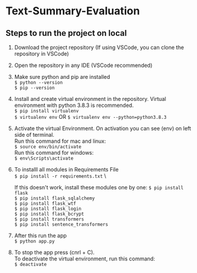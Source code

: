 # Text-Summary-Evaluation

## Steps to run the project on local

1. Download the project repository (If using VSCode, you can clone the repository in VSCode)

2. Open the repository in any IDE (VSCode recommended)

3. Make sure python and pip are installed \
    `$ python --version` \
    `$ pip --version` 

4. Install and create virtual environment in the repository. Virtual environment with python 3.8.3 is recommended. \
	`$ pip install virtualenv` \
	`$ virtualenv env` OR `$ virtualenv env --python=python3.8.3`

5. Activate the virtual Environment. On activation you can see (env) on left side of terminal. \
    Run this command for mac and linux: \
	`$ source env/bin/activate`  \
    Run this command for windows: \
    `$ env\Scripts\activate`

6. To installl all modules in Requirements File	\
	`$ pip install -r requirements.txt` \
   
   If this doesn't work, install these modules one by one:
   `$ pip install flask` \
   `$ pip install flask_sqlalchemy` \
   `$ pip install flask_wtf` \
   `$ pip install flask_login` \
   `$ pip install flask_bcrypt` \
   `$ pip install transformers` \
   `$ pip install sentence_transformers`

7. After this run the app \
    `$ python app.py`

8. To stop the app press (cnrl + C). \
   To deactivate the virtual environment, run this command: \
    `$ deactivate`
